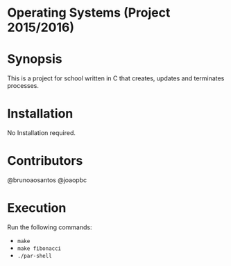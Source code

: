 # Operating Systems (Project 2015/2016)

# Synopsis
This is a project for school written in C that creates, updates and terminates processes.

# Installation
No Installation required.

# Contributors
@brunoaosantos
@joaopbc

# Execution
Run the following commands: 
* `make` 
* `make fibonacci`
* `./par-shell`
